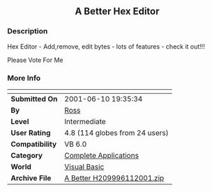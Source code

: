 ﻿<div align="center">

## A Better Hex Editor


</div>

### Description

Hex Editor - Add,remove, edit bytes - lots of features - check it out!!!

Please Vote For Me
 
### More Info
 


<span>             |<span>
---                |---
**Submitted On**   |2001-06-10 19:35:34
**By**             |[Ross](https://github.com/Planet-Source-Code/PSCIndex/blob/master/ByAuthor/ross.md)
**Level**          |Intermediate
**User Rating**    |4.8 (114 globes from 24 users)
**Compatibility**  |VB 6\.0
**Category**       |[Complete Applications](https://github.com/Planet-Source-Code/PSCIndex/blob/master/ByCategory/complete-applications__1-27.md)
**World**          |[Visual Basic](https://github.com/Planet-Source-Code/PSCIndex/blob/master/ByWorld/visual-basic.md)
**Archive File**   |[A Better H209996112001\.zip](https://github.com/Planet-Source-Code/ross-a-better-hex-editor__1-23985/archive/master.zip)








